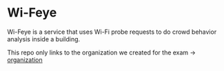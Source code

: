 # Wi-Feye

Wi-Feye is a service that uses Wi-Fi probe requests to do crowd behavior analysis inside a building.

This repo only links to the organization we created for the exam -> [organization](https://github.com/wi-feye)
